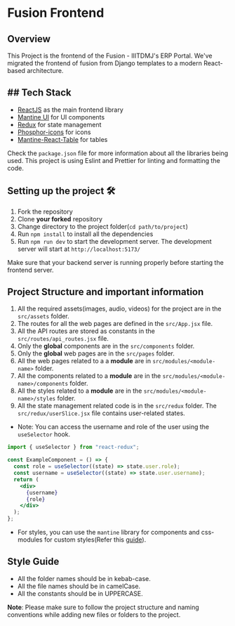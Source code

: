 # Fusion Frontend

## Overview

This Project is the frontend of the Fusion - IIITDMJ's ERP Portal. We've migrated the frontend of fusion from Django templates to a modern React-based architecture.

## ## Tech Stack

- [ReactJS](https://react.dev/learn) as the main frontend library
- [Mantine UI](https://mantine.dev/getting-started/) for UI components
- [Redux](https://redux-toolkit.js.org/introduction/getting-started) for state management
- [Phosphor-icons](https://phosphoricons.com/) for icons
- [Mantine-React-Table](https://v2.mantine-react-table.com/docs/examples/basic) for tables

Check the `package.json` file for more information about all the libraries being used.
This project is using Eslint and Prettier for linting and formatting the code.

## Setting up the project 🛠️

1. Fork the repository
2. Clone **your forked** repository
3. Change directory to the project folder(`cd path/to/project`)
4. Run `npm install` to install all the dependencies
5. Run `npm run dev` to start the development server.
   The development server will start at `http://localhost:5173/`

Make sure that your backend server is running properly before starting the frontend server.

## Project Structure and important information

1. All the required assets(images, audio, videos) for the project are in the `src/assets` folder.
2. The routes for all the web pages are defined in the `src/App.jsx` file.
3. All the API routes are stored as constants in the `src/routes/api_routes.jsx` file.
4. Only the **global** components are in the `src/components` folder.
5. Only the **global** web pages are in the `src/pages` folder.
6. All the web pages related to a a **module** are in `src/modules/<module-name>` folder.
7. All the components related to a **module** are in the `src/modules/<module-name>/components` folder.
8. All the styles related to a **module** are in the `src/modules/<module-name>/styles` folder.
9. All the state management related code is in the `src/redux` folder. The `src/redux/userSlice.jsx` file contains user-related states.

- Note: You can access the username and role of the user using the `useSelector` hook.

```jsx
import { useSelector } from "react-redux";

const ExampleComponent = () => {
  const role = useSelector((state) => state.user.role);
  const username = useSelector((state) => state.user.username);
  return (
    <div>
      {username}
      {role}
    </div>
  );
};
```

- For styles, you can use the `mantine` library for components and css-modules for custom styles(Refer this [guide](https://mantine.dev/styles/css-modules/)).

## Style Guide

- All the folder names should be in kebab-case.
- All the file names should be in camelCase.
- All the constants should be in UPPERCASE.

**Note**: Please make sure to follow the project structure and naming conventions while adding new files or folders to the project.
